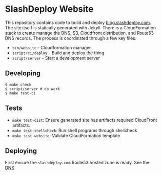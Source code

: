 # SlashDeploy Website

This repository contains code to build and deploy
[blog.slashdeploy.com](http://blog.slashdeploy.com). The site itself
is statically generated with Jekyll. There is a CloudFormation stack
to create manage the DNS, S3, Cloudfront distribution, and Route53 DNS
records. The process is coordinated through a few key files.

* `bin/website` - Cloudformation manager
* `script/ci/deploy` - Build and deploy the thing
* `script/server` - Start a development server

## Developing

	$ make check
	$ script/server # do work
	$ make test-ci

## Tests

* `make test-dist`: Ensure generated site has artifacts required
	CloudFront artifacts.
* `make test-shellcheck`: Run shell programs through shellcheck
* `make test-website`: Validate CloudFormation template

## Deploying

First ensure the `slashdeploy.com` Route53 hosted zone is ready. See
the [DNS][].

[dns]: https://gitlab.com/slashdeploy/dns

